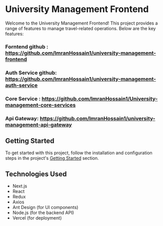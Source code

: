 # University Management Frontend

Welcome to the University Management Frontend! This project provides a range of features to manage travel-related operations. Below are the key features:

### Forntend github : https://github.com/ImranHossain1/university-management-frontend

### Auth Service github: https://github.com/ImranHossain1/university-management-auth-service

### Core Service : https://github.com/ImranHossain1/University-management-core-services

### Api Gateway: https://github.com/ImranHossain1/university-management-api-gateway

## Getting Started

To get started with this project, follow the installation and configuration steps in the project's [Getting Started](#getting-started) section.

## Technologies Used

- Next.js
- React
- Redux
- Axios
- Ant Design (for UI components)
- Node.js (for the backend API)
- Vercel (for deployment)
